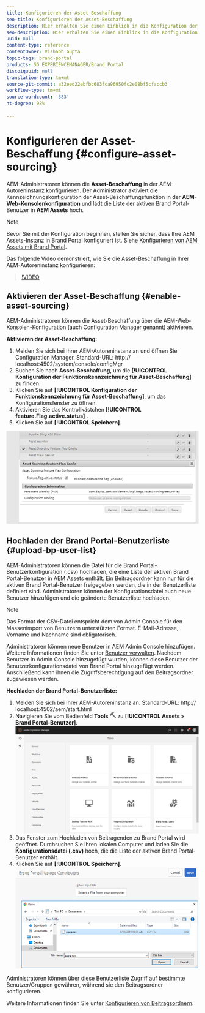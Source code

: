 ```yaml
---
title: Konfigurieren der Asset-Beschaffung
seo-title: Konfigurieren der Asset-Beschaffung
description: Hier erhalten Sie einen Einblick in die Konfiguration der Funktion zur Asset-Beschaffung in AEM Assets.
seo-description: Hier erhalten Sie einen Einblick in die Konfiguration der Funktion zur Asset-Beschaffung in AEM Assets.
uuid: null
content-type: reference
contentOwner: Vishabh Gupta
topic-tags: brand-portal
products: SG_EXPERIENCEMANAGER/Brand_Portal
discoiquuid: null
translation-type: tm+mt
source-git-commit: a32eed22ebfbc683fca96950fc2e08bf5cfaccb3
workflow-type: tm+mt
source-wordcount: '383'
ht-degree: 98%

---
```



# Konfigurieren der Asset-Beschaffung {#configure-asset-sourcing}

AEM-Administratoren können die **Asset-Beschaffung** in der AEM-Autoreninstanz konfigurieren. Der Administrator aktiviert die Kennzeichnungskonfiguration der Asset-Beschaffungsfunktion in der **AEM-Web-Konsolenkonfiguration** und lädt die Liste der aktiven Brand Portal-Benutzer in **AEM Assets** hoch.

>[!NOTE]
>
>Bevor Sie mit der Konfiguration beginnen, stellen Sie sicher, dass Ihre AEM Assets-Instanz in Brand Portal konfiguriert ist. Siehe [Konfigurieren von AEM Assets mit Brand Portal](../using/configure-aem-assets-with-brand-portal.md).

Das folgende Video demonstriert, wie Sie die Asset-Beschaffung in Ihrer AEM-Autoreninstanz konfigurieren:

>[!VIDEO](https://video.tv.adobe.com/v/29771)

## Aktivieren der Asset-Beschaffung {#enable-asset-sourcing}

AEM-Administratoren können die Asset-Beschaffung über die AEM-Web-Konsolen-Konfiguration (auch Configuration Manager genannt) aktivieren.

**Aktivieren der Asset-Beschaffung:**
1. Melden Sie sich bei Ihrer AEM-Autoreninstanz an und öffnen Sie Configuration Manager.
Standard-URL: http:// localhost:4502/system/console/configMgr
1. Suchen Sie nach **Asset-Beschaffung**, um die **[!UICONTROL Konfiguration der Funktionskennzeichnung für Asset-Beschaffung]** zu finden.
1. Klicken Sie auf **[!UICONTROL Konfiguration der Funktionskennzeichnung für Asset-Beschaffung]**, um das Konfigurationsfenster zu öffnen.
1. Aktivieren Sie das Kontrollkästchen **[!UICONTROL feature.Flag.active.status]** .
1. Klicken Sie auf **[!UICONTROL Speichern]**.

![](assets/enable-asset-sourcing.png)

## Hochladen der Brand Portal-Benutzerliste {#upload-bp-user-list}

AEM-Administratoren können die Datei für die Brand Portal-Benutzerkonfiguration (.csv) hochladen, die eine Liste der aktiven Brand Portal-Benutzer in AEM Assets enthält. Ein Beitragsordner kann nur für die aktiven Brand Portal-Benutzer freigegeben werden, die in der Benutzerliste definiert sind. Administratoren können der Konfigurationsdatei auch neue Benutzer hinzufügen und die geänderte Benutzerliste hochladen.

>[!NOTE]
>
>Das Format der CSV-Datei entspricht dem von Admin Console für den Massenimport von Benutzern unterstützten Format. E-Mail-Adresse, Vorname und Nachname sind obligatorisch.

Administratoren können neue Benutzer in AEM Admin Console hinzufügen. Weitere Informationen finden Sie unter [Benutzer verwalten](brand-portal-adding-users.md). Nachdem Benutzer in Admin Console hinzugefügt wurden, können diese Benutzer der Benutzerkonfigurationsdatei von Brand Portal hinzugefügt werden. Anschließend kann ihnen die Zugriffsberechtigung auf den Beitragsordner zugewiesen werden.

**Hochladen der Brand Portal-Benutzerliste:**
1. Melden Sie sich bei Ihrer AEM-Autoreninstanz an.
Standard-URL: http:// localhost:4502/aem/start.html
1. Navigieren Sie vom Bedienfeld **Tools** ![](assets/tools.png) zu **[!UICONTROL Assets > Brand Portal-Benutzer]**.
   ![](assets/upload-user-list1.png)
1. Das Fenster zum Hochladen von Beitragenden zu Brand Portal wird geöffnet.
Durchsuchen Sie Ihren lokalen Computer und laden Sie die **Konfigurationsdatei (.csv)** hoch, die die Liste der aktiven Brand Portal-Benutzer enthält.
1. Klicken Sie auf **[!UICONTROL Speichern]**.
   ![](assets/upload-user-list2.png)


Administratoren können über diese Benutzerliste Zugriff auf bestimmte Benutzer/Gruppen gewähren, während sie den Beitragsordner konfigurieren.

Weitere Informationen finden Sie unter [Konfigurieren von Beitragsordnern](brand-portal-contribution-folder.md).
